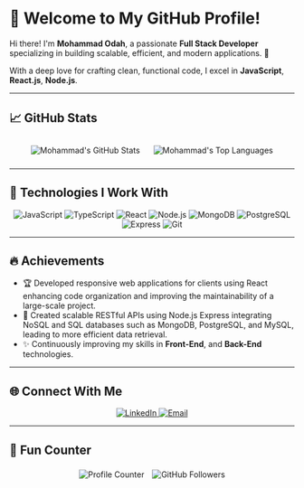 # 🌟 Welcome to My GitHub Profile!

Hi there! I'm **Mohammad Odah**, a passionate **Full Stack Developer** specializing in building scalable, efficient, and modern applications. 🚀

With a deep love for crafting clean, functional code, I excel in **JavaScript**, **React.js**, **Node.js**.

---

## 📈 GitHub Stats

<div align="center">

  <!-- GitHub Stats -->
  <img src="https://github-readme-stats.vercel.app/api?username=Mahmoud-Odah&show_icons=true&theme=radical&count_private=true" alt="Mohammad's GitHub Stats" style="margin: 10px;" />

  <!-- GitHub Streak -->
   <!-- <img src="https://github-readme-streak-stats.herokuapp.com/?user=Mahmoud-Odah&theme=radical" alt="Mahmoud's GitHub Streak" style="margin: 10px;" /> -->

  <!-- Most Used Languages -->
  <img src="https://github-readme-stats.vercel.app/api/top-langs/?username=Mahmoud-Odah&layout=compact&theme=radical&langs_count=8&hide=ruby,dart,python,objective-c" alt="Mohammad's Top Languages" style="margin: 10px;" />

</div>

---

## 🚀 Technologies I Work With

<div align="center">
  <img src="https://img.shields.io/badge/Code-JavaScript-informational?style=flat&logo=javascript&color=F7DF1E" alt="JavaScript" />
  <img src="https://img.shields.io/badge/Code-TypeScript-blue?style=flat&logo=typescript&color=007ACC" alt="TypeScript" />
  <img src="https://img.shields.io/badge/Code-React-blue?style=flat&logo=react&color=61DAFB" alt="React" />
  <img src="https://img.shields.io/badge/Code-Node.js-green?style=flat&logo=node.js&color=339933" alt="Node.js" />
  <img src="https://img.shields.io/badge/Code-MongoDB-green?style=flat&logo=mongodb&color=47A248" alt="MongoDB" />
  <img src="https://img.shields.io/badge/Code-PostgreSQL-blue?style=flat&logo=postgresql&color=4169E1" alt="PostgreSQL" />
  <img src="https://img.shields.io/badge/Code-Express-black?style=flat&logo=express&color=000000" alt="Express" />
  <img src="https://img.shields.io/badge/Tools-Git-red?style=flat&logo=git&color=F05032" alt="Git" />
</div>

---

## 🔥 Achievements

- 🏆 Developed responsive web applications for clients using React enhancing code organization and improving the maintainability of a large-scale project.
- 🚀 Created scalable RESTful APIs using Node.js Express integrating NoSQL and SQL databases such as MongoDB, PostgreSQL, and MySQL, leading to more efficient data retrieval.
- ✨ Continuously improving my skills in **Front-End**, and **Back-End** technologies.

---

## 🌐 Connect With Me

<div align="center">
  <a href="https://www.linkedin.com/in/mohammad-odeh-7b55a01aa/" target="_blank">
    <img src="https://img.shields.io/badge/LinkedIn-blue?style=flat&logo=linkedin&logoColor=white" alt="LinkedIn" />
  </a>
  <a href="mailto:mhamd.odeh56994@gmail.com" target="_blank">
    <img src="https://img.shields.io/badge/Email-red?style=flat&logo=gmail&logoColor=white" alt="Email" />
  </a>
</div>

---

## 🌟 Fun Counter

<div align="center">
  <img src="https://komarev.com/ghpvc/?username=mhmd569&label=Profile%20Views&color=green&style=flat" alt="Profile Counter" style="margin: 5px;" />
  <img src="https://img.shields.io/github/followers/mhmd569?label=Followers&style=social" alt="GitHub Followers" style="margin: 5px;" />
</div>
